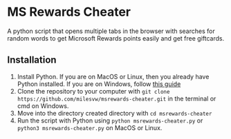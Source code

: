 # MS Rewards Cheater

A python script that opens multiple tabs in the browser with searches for random words to get Microsoft Rewards points easily and get free giftcards.

## Installation

1. Install Python. If you are on MacOS or Linux, then you already have Python installed. If you are on Windows, follow [this guide](https://docs.microsoft.com/en-us/windows/python/beginners#install-python)
2. Clone the repository to your computer with `git clone https://github.com/milesvw/msrewards-cheater.git` in the terminal or cmd on Windows.
3. Move into the directory created directory with `cd msrewards-cheater`
4. Run the script with Python using `python msrewards-cheater.py` or `python3 msrewards-cheater.py` on MacOS or Linux.

